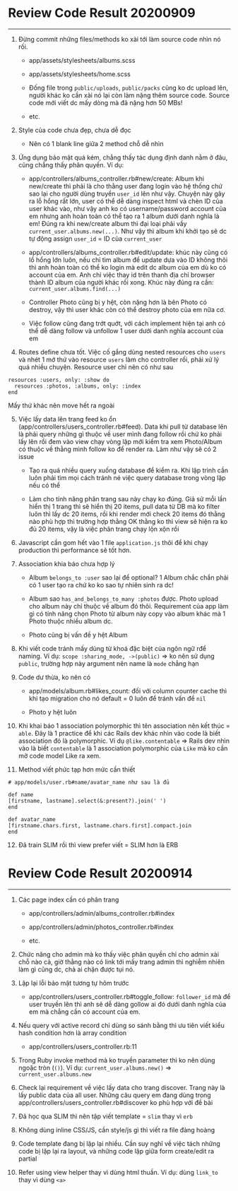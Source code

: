 # Review Code Result 20200909
---

1. Đừng commit những files/methods ko xài tới làm source code nhìn nó rối.

    - app/assets/stylesheets/albums.scss

    - app/assets/stylesheets/home.scss

    - Đống file trong `public/uploads`, `public/packs` cũng ko dc upload lên, người khác ko cần xài nó lại còn làm nặng thêm source code. Source code mới viết dc mấy dòng mà đã nặng hơn 50 MBs!

    - etc.

2. Style của code chưa đẹp, chưa dễ đọc

    - Nên có 1 blank line giữa 2 method chỗ dễ nhìn

3. Ứng dụng bảo mật quá kém, chẳng thấy tác dụng định danh nằm ở đâu, cũng chẳng thấy phân quyền. Ví dụ:

    - app/controllers/albums_controller.rb#new/create: Album khi new/create thì phải là cho thằng user đang login vào hệ thống chứ sao lại cho người dùng truyền `user_id` lên như vậy. Chuyện này gây ra lỗ hổng rất lớn, user có thể dễ dàng inspect html và chèn ID của user khác vào, như vậy anh ko có username/password account của em nhưng anh hoàn toàn có thể tạo ra 1 album dưới danh nghĩa là em! Đúng ra khi new/create album thì đại loại phải vầy `current_user.albums.new(...)`. Như vậy thì album khi khởi tạo sẽ dc tự động assign `user_id` = ID của `current_user`

    - app/controllers/albums_controller.rb#edit/update: khúc này cũng có lổ hổng lớn luôn, nếu chỉ tìm album để update dựa vào ID không thôi thì anh hoàn toàn có thể ko login mà edit dc album của em dù ko có account của em. Anh chỉ việc thay id trên thanh địa chỉ browser thành ID album của người khác rồi xong. Khúc này đúng ra cần: `current_user.albums.find(...)`

    - Controller Photo cũng bị y hệt, còn nặng hơn là bên Photo có destroy, vậy thì user khác còn có thể destroy photo của em nữa cơ.

    - Việc follow cũng đang trớt quớt, với cách implement hiện tại anh có thể dễ dàng follow và unfollow 1 user dưới danh nghĩa account của em

4. Routes define chưa tốt. Việc cố gắng dùng nested resources cho `users` và nhét 1 mớ thứ vào resource `users` làm cho controller rối, phải xử lý quá nhiều chuyện. Resource user chỉ nên có như sau

```
resources :users, only: :show do
  resources :photos, :albums, only: :index
end
```

Mấy thứ khác nên move hết ra ngoài

5. Việc lấy data lên trang feed ko ổn (app/controllers/users_controller.rb#feed). Data khi pull từ database lên là phải query những gì thuộc về user mình đang follow rồi chứ ko phải lấy lên rồi đem vào view chạy vòng lặp mới kiếm tra xem Photo/Album có thuộc về thằng mình follow ko để render ra. Làm như vậy sẽ có 2 issue

    - Tạo ra quá nhiều query xuống database để kiểm ra. Khi lập trình cần luôn phải tìm mọi cách tránh né việc query database trong vòng lặp nếu có thể

    - Làm cho tính năng phân trang sau này chạy ko đúng. Giả sử mỗi lần hiển thị 1 trang thì sẽ hiển thị 20 items,  pull data từ DB mà ko filter luôn thì lấy dc 20 items, rồi khi render mới check 20 items đó thằng nào phù hợp thì trường hợp thằng OK thằng ko thì view sẽ hiện ra ko đủ 20 items, vậy là việc phân trang chạy lộn xộn rồi



6. Javascript cần gom hết vào 1 file `application.js` thôi để khi chạy production thì performance sẽ tốt hơn.

7. Association khia báo chưa hợp lý

    - Album `belongs_to :user` sao lại để optional? 1 Album chắc chắn phải có 1 user tạo ra chứ ko ko sao tự nhiên sinh ra dc!

    - Album sao `has_and_belongs_to_many :photos` được. Photo upload cho album này chỉ thuộc về album đó thôi. Requirement của app làm gì có tính năng chọn Photo từ album này copy vào album khác mà 1 Photo thuộc nhiều album dc.

    - Photo cũng bị vấn đề y hệt Album

8. Khi viết code tránh mấy dùng từ khoá đặc biệt của ngôn ngữ rđể naming. Ví dụ: `scope :sharing_mode, ->(public)` => ko nên sử dụng `public`, trường hợp này argument nên name là `mode` chẳng hạn

9. Code dư thừa, ko nên có

    - app/models/album.rb#likes_count: đối với column counter cache thì khi tạo migration cho nó default = 0 luôn để tránh vấn đề `nil`

    - Photo y hệt luôn

10. Khi khai báo 1 association polymorphic thì tên association nên kết thúc = `able`. Đây là 1 practice để khi các Rails dev khác nhìn vào code là biết association đó là polymorphic. Ví dụ `@like.contentable` => Rails dev nhìn vào là biết `contentable` là 1 association polymorphic của `Like` mà ko cần mở code model Like ra xem.

11. Method viết phức tạp hơn mức cần thiết

```
# app/models/user.rb#name/avatar_name như sau là đủ

def name
[firstname, lastname].select(&:present?).join(' ')
end

def avatar_name
[firstname.chars.first, lastname.chars.first].compact.join
end
```

12. Đã train SLIM rồi thì view prefer viết = SLIM hơn là ERB


# Review Code Result 20200914
---

1. Các page index cần có phân trang


    - app/controllers/admin/albums_controller.rb#index

    - app/controllers/admin/photos_controller.rb#index

    - etc.


2. Chức năng cho admin mà ko thấy việc phân quyền chỉ cho admin xài chỗ nào cả, giờ thằng nào có link tới mấy trang admin thì nghiễm nhiên làm gì cũng dc, chả ai chặn được tụi nó.

3. Lặp lại lỗi bảo mật tương tự hôm trước

    - app/controllers/users_controller.rb#toggle_follow: `follower_id` mà để user truyền lên thì anh sẽ dễ dàng gollow ai đó dưới danh nghĩa của em mà chẳng cần có account của em.


4. Nếu query với active record chỉ dùng so sánh bằng thì ưu tiên viết kiểu hash condition hơn là array condition

    - app/controllers/users_controller.rb:11

5. Trong Ruby invoke method mà ko truyền parameter thì ko nên dùng ngoặc tròn (`()`). Ví dụ: `current_user.albums.new()` => `current_user.albums.new`   

6. Check lại requirement về việc lấy data cho trang discover. Trang này là lấy public data của all user. Những câu query em đang dùng trong  app/controllers/users_controller.rb#discover ko phù hợp với đề bài

7. Đã học qua SLIM thì nên tập viết template = `slim` thay vì `erb`

8. Không dùng inline CSS/JS, cần style/js gì thì viết ra file đàng hoàng

9. Code template đang bị lặp lại nhiều. Cần suy nghĩ về việc tách những code bị lặp lại ra layout, và những code lặp giữa form create/edit ra partial 

10. Refer using view helper thay vì dùng html thuần. Ví dụ: dùng `link_to` thay vì dùng `<a>`
